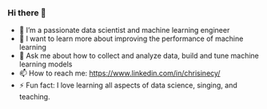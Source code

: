 ### Hi there 👋
- 🔭 I’m a passionate data scientist and machine learning engineer
- 🌱 I want to learn more about improving the performance of machine learning
- 💬 Ask me about how to collect and analyze data, build and tune machine learning models
- 📫 How to reach me: https://www.linkedin.com/in/chrisinecy/
- ⚡ Fun fact: I love learning all aspects of data science, singing, and teaching.
